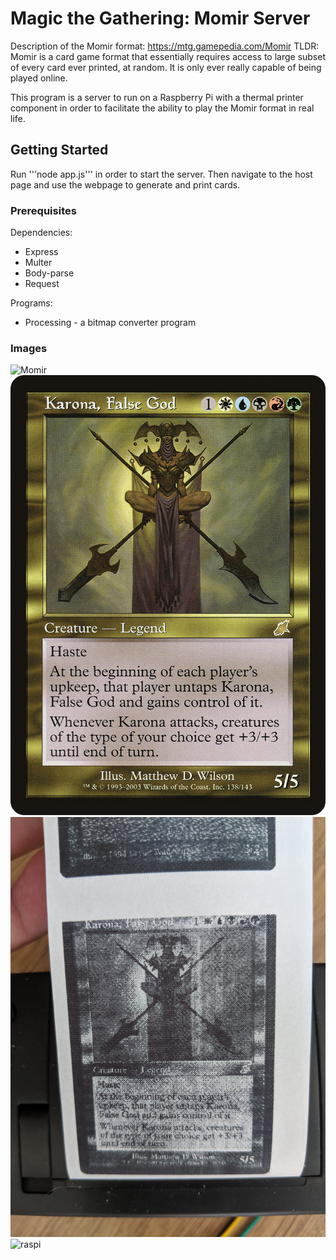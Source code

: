 # Magic the Gathering: Momir Server
Description of the Momir format: https://mtg.gamepedia.com/Momir
TLDR: Momir is a card game format that essentially requires access to large subset of every card ever
printed, at random.  It is only ever really capable of being played online.  

This program is a server to run on a Raspberry Pi with a thermal printer component in order to facilitate the 
ability to play the Momir format in real life.

## Getting Started

Run '''node app.js''' in order to start the server.  Then navigate to the host page and use the webpage to generate and print cards.

### Prerequisites
Dependencies:
* Express
* Multer
* Body-parse
* Request

Programs:
* Processing - a bitmap converter program

### Images

![Momir](/images/momir.jpg)
![Karona](/images/card.png)
![karonaPrint](/images/karonaPrint.jpg)
![raspi](/images/raspi.jpg)
